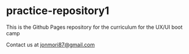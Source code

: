 # practice-repository1

This is the Github Pages repository for the curriculum for the UX/UI boot camp

Contact us at jonmori87@gmail.com
